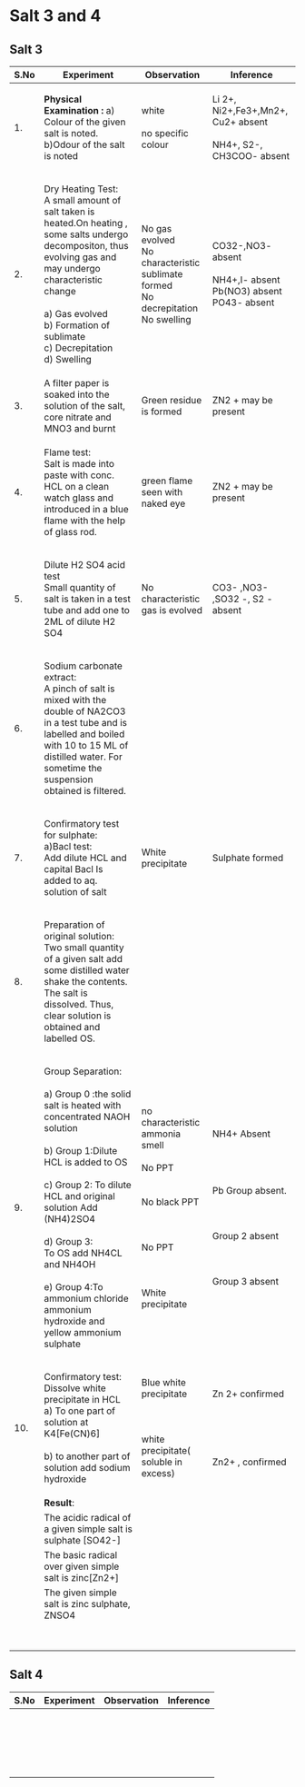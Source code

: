 # Salt 3 and 4

## Salt 3

| S.No | Experiment                                                                                                                                                                                                                                                                                                                                                      | Observation                                                                                                                         | Inference                                                                                                          |
| ---- | --------------------------------------------------------------------------------------------------------------------------------------------------------------------------------------------------------------------------------------------------------------------------------------------------------------------------------------------------------------- | ----------------------------------------------------------------------------------------------------------------------------------- | ------------------------------------------------------------------------------------------------------------------ |
| 1.   | <p><strong>Physical Examination :</strong> a) Colour of the given salt is noted.<br>b)Odour of the salt is noted</p>                                                                                                                                                                                                                                            | <p>white<br><br>no specific colour</p>                                                                                              | <p>Li 2+, Ni2+,Fe3+,Mn2+, Cu2+ absent<br><br>NH4+, S2-, CH3COO- absent</p>                                         |
| 2.   | <p>Dry Heating Test:<br>A small amount of salt taken is heated.On heating , some salts undergo decompositon, thus evolving gas and may undergo characteristic change<br><br>a) Gas evolved<br>b) Formation of sublimate<br>c) Decrepitation<br>d) Swelling</p>                                                                                                  | <p>No gas evolved<br>No characteristic sublimate formed<br>No decrepitation<br>No swelling</p>                                      | <p>CO32-,NO3- absent<br><br>NH4+,I- absent<br>Pb(NO3) absent<br>PO43- absent</p>                                   |
| 3.   | A filter paper is soaked into the solution of the salt, core nitrate and MNO3 and burnt                                                                                                                                                                                                                                                                         | Green residue is formed                                                                                                             | ZN2 + may be present                                                                                               |
| 4.   | <p>Flame test:<br>Salt is made into paste with conc. HCL on a clean watch glass and introduced in a blue flame with the help of glass rod.</p>                                                                                                                                                                                                                  | green flame seen with naked eye                                                                                                     | ZN2 + may be present                                                                                               |
| 5.   | <p>Dilute H2 SO4 acid test<br>Small quantity of salt is taken in a test tube and add one to 2ML of dilute H2 SO4</p>                                                                                                                                                                                                                                            | No characteristic gas is evolved                                                                                                    | CO3- ,NO3- ,SO32 -, S2 - absent                                                                                    |
| 6.   | <p>Sodium carbonate extract:<br>A pinch of salt is mixed with the double of NA2CO3 in a test tube and is labelled and boiled with 10 to 15 ML of distilled water. For sometime the suspension obtained is filtered.</p>                                                                                                                                         |                                                                                                                                     |                                                                                                                    |
| 7.   | <p>Confirmatory test for sulphate:<br>a)Bacl test:<br>Add dilute HCL and capital Bacl Is added to aq. solution of salt</p>                                                                                                                                                                                                                                      | White precipitate                                                                                                                   | Sulphate formed                                                                                                    |
| 8.   | <p>Preparation of original solution:<br>Two small quantity of a given salt add some distilled water shake the contents. The salt is dissolved. Thus, clear solution is obtained and labelled OS.</p>                                                                                                                                                            |                                                                                                                                     |                                                                                                                    |
| 9.   | <p>Group Separation:<br><br>a) Group 0 :the solid salt is heated with concentrated NAOH solution<br><br>b) Group 1:Dilute HCL is added to OS<br><br>c) Group 2: To dilute HCL and original solution Add<br>(NH4)2SO4<br><br>d) Group 3:<br>To OS add NH4CL and NH4OH<br><br>e) Group 4:To ammonium chloride ammonium hydroxide and yellow ammonium sulphate</p> | <p>no characteristic ammonia smell<br><br>No PPT<br><br><br>No black PPT<br><br><br><br>No PPT<br><br><br><br>White precipitate</p> | <p>NH4+ Absent<br><br><br><br><br>Pb Group absent.<br><br><br><br>Group 2 absent<br><br><br><br>Group 3 absent</p> |
| 10.  | <p>Confirmatory test:<br>Dissolve white precipitate in HCL<br>a) To one part of solution at K4[Fe(CN)6]<br><br>b) to another part of solution add sodium hydroxide</p>                                                                                                                                                                                          | <p>Blue white precipitate<br><br><br><br>white precipitate( soluble in excess)</p>                                                  | <p>Zn 2+ confirmed<br><br><br><br><br><br>Zn2+ , confirmed</p>                                                     |
|      | **Result**:                                                                                                                                                                                                                                                                                                                                                     |                                                                                                                                     |                                                                                                                    |
|      | The acidic radical of a given simple salt is sulphate \[SO42-]                                                                                                                                                                                                                                                                                                  |                                                                                                                                     |                                                                                                                    |
|      | The basic radical over given simple salt is zinc\[Zn2+]                                                                                                                                                                                                                                                                                                         |                                                                                                                                     |                                                                                                                    |
|      | The given simple salt is zinc sulphate, ZNSO4                                                                                                                                                                                                                                                                                                                   |                                                                                                                                     |                                                                                                                    |
|      |                                                                                                                                                                                                                                                                                                                                                                 |                                                                                                                                     |                                                                                                                    |
|      |                                                                                                                                                                                                                                                                                                                                                                 |                                                                                                                                     |                                                                                                                    |
|      |                                                                                                                                                                                                                                                                                                                                                                 |                                                                                                                                     |                                                                                                                    |
|      |                                                                                                                                                                                                                                                                                                                                                                 |                                                                                                                                     |                                                                                                                    |
|      |                                                                                                                                                                                                                                                                                                                                                                 |                                                                                                                                     |                                                                                                                    |
|      |                                                                                                                                                                                                                                                                                                                                                                 |                                                                                                                                     |                                                                                                                    |
|      |                                                                                                                                                                                                                                                                                                                                                                 |                                                                                                                                     |                                                                                                                    |
|      |                                                                                                                                                                                                                                                                                                                                                                 |                                                                                                                                     |                                                                                                                    |

## Salt 4

| S.No | Experiment | Observation | Inference |
| ---- | ---------- | ----------- | --------- |
|      |            |             |           |
|      |            |             |           |
|      |            |             |           |
|      |            |             |           |
|      |            |             |           |
|      |            |             |           |
|      |            |             |           |
|      |            |             |           |
|      |            |             |           |
|      |            |             |           |
|      |            |             |           |
|      |            |             |           |
|      |            |             |           |
|      |            |             |           |
|      |            |             |           |
|      |            |             |           |
|      |            |             |           |
|      |            |             |           |
|      |            |             |           |
|      |            |             |           |
